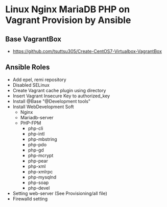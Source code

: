 # Linux Nginx MariaDB PHP on Vagrant Provision by Ansible

## Base VagrantBox
- https://github.com/tsuttsu305/Create-CentOS7-Virtualbox-VagrantBox

## Ansible Roles
- Add epel, remi repository
- Disabled SELinux
- Create Vagrant cache plugin using directory
- Insert Vagrant Insecure Key to authorized_key
- Install @Base "@Development tools"
- Install WebDevelopment Soft
    - Nginx
    - Mariadb-server
    - PHP-FPM
        - php-cli
        - php-intl
        - php-mbstring
        - php-pdo
        - php-gd
        - php-mcrypt
        - php-pear
        - php-xml
        - php-xmlrpc
        - php-mysqlnd
        - php-soap
        - php-devel
- Setting web-server (See Provisioning/all file)
- Firewalld setting